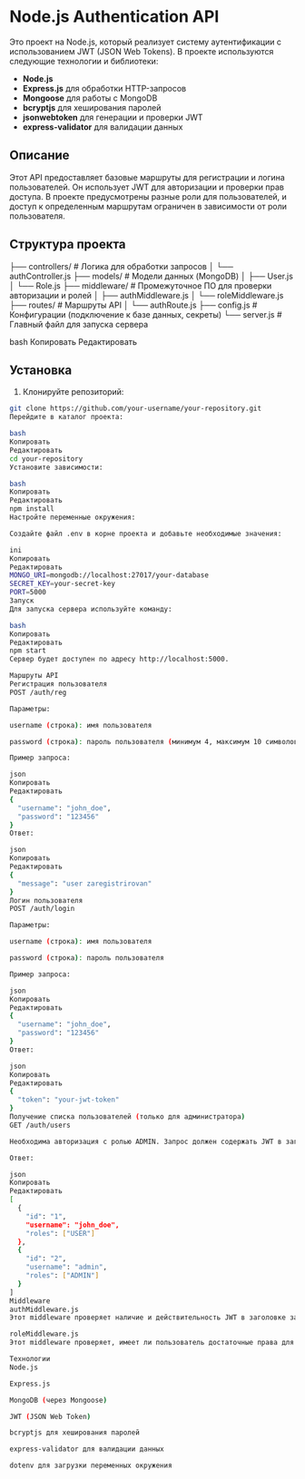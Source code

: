 # Node.js Authentication API

Это проект на Node.js, который реализует систему аутентификации с использованием JWT (JSON Web Tokens). В проекте используются следующие технологии и библиотеки:

- **Node.js**
- **Express.js** для обработки HTTP-запросов
- **Mongoose** для работы с MongoDB
- **bcryptjs** для хеширования паролей
- **jsonwebtoken** для генерации и проверки JWT
- **express-validator** для валидации данных

## Описание

Этот API предоставляет базовые маршруты для регистрации и логина пользователей. Он использует JWT для авторизации и проверки прав доступа. В проекте предусмотрены разные роли для пользователей, и доступ к определенным маршрутам ограничен в зависимости от роли пользователя.

## Структура проекта

├── controllers/ # Логика для обработки запросов
│ └── authController.js
├── models/ # Модели данных (MongoDB)
│ ├── User.js
│ └── Role.js
├── middleware/ # Промежуточное ПО для проверки авторизации и ролей
│ ├── authMiddleware.js
│ └── roleMiddleware.js
├── routes/ # Маршруты API
│ └── authRoute.js
├── config.js # Конфигурации (подключение к базе данных, секреты)
└── server.js # Главный файл для запуска сервера

bash
Копировать
Редактировать

## Установка

1. Клонируйте репозиторий:

```bash
git clone https://github.com/your-username/your-repository.git
Перейдите в каталог проекта:

bash
Копировать
Редактировать
cd your-repository
Установите зависимости:

bash
Копировать
Редактировать
npm install
Настройте переменные окружения:

Создайте файл .env в корне проекта и добавьте необходимые значения:

ini
Копировать
Редактировать
MONGO_URI=mongodb://localhost:27017/your-database
SECRET_KEY=your-secret-key
PORT=5000
Запуск
Для запуска сервера используйте команду:

bash
Копировать
Редактировать
npm start
Сервер будет доступен по адресу http://localhost:5000.

Маршруты API
Регистрация пользователя
POST /auth/reg

Параметры:

username (строка): имя пользователя

password (строка): пароль пользователя (минимум 4, максимум 10 символов)

Пример запроса:

json
Копировать
Редактировать
{
  "username": "john_doe",
  "password": "123456"
}
Ответ:

json
Копировать
Редактировать
{
  "message": "user zaregistrirovan"
}
Логин пользователя
POST /auth/login

Параметры:

username (строка): имя пользователя

password (строка): пароль пользователя

Пример запроса:

json
Копировать
Редактировать
{
  "username": "john_doe",
  "password": "123456"
}
Ответ:

json
Копировать
Редактировать
{
  "token": "your-jwt-token"
}
Получение списка пользователей (только для администратора)
GET /auth/users

Необходима авторизация с ролью ADMIN. Запрос должен содержать JWT в заголовке Authorization.

Ответ:

json
Копировать
Редактировать
[
  {
    "id": "1",
    "username": "john_doe",
    "roles": ["USER"]
  },
  {
    "id": "2",
    "username": "admin",
    "roles": ["ADMIN"]
  }
]
Middleware
authMiddleware.js
Этот middleware проверяет наличие и действительность JWT в заголовке запроса. Если токен отсутствует или недействителен, возвращается ошибка 403.

roleMiddleware.js
Этот middleware проверяет, имеет ли пользователь достаточные права для доступа к маршруту. Он принимает список разрешенных ролей и проверяет, есть ли у пользователя хотя бы одна из этих ролей.

Технологии
Node.js

Express.js

MongoDB (через Mongoose)

JWT (JSON Web Token)

bcryptjs для хеширования паролей

express-validator для валидации данных

dotenv для загрузки переменных окружения